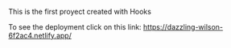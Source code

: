 This is the first proyect created with Hooks

To see the deployment click on this link: https://dazzling-wilson-6f2ac4.netlify.app/
